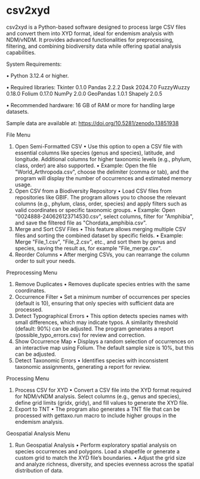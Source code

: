 # csv2xyd
csv2xyd is a Python-based software designed to process large CSV files and convert them into XYD format, ideal for endemism analysis with NDM/vNDM. It provides advanced functionalities for preprocessing, filtering, and combining biodiversity data while offering spatial analysis capabilities.

System Requirements:

•	Python 3.12.4 or higher.

•	Required libraries: 
Tkinter 0.1.0 
Pandas 2.2.2
Dask 2024.7.0
FuzzyWuzzy 0.18.0
Folium 0.17.0
NumPy 2.0.0
GeoPandas 1.0.1 
Shapely 2.0.5

•	Recommended hardware: 16 GB of RAM or more for handling large datasets.

Sample data are available at: https://doi.org/10.5281/zenodo.13851938

File Menu
1. Open Semi-Formatted CSV
•	Use this option to open a CSV file with essential columns like species (genus and species), latitude, and longitude. Additional columns for higher taxonomic levels (e.g., phylum, class, order) are also supported.
•	Example: Open the file "World_Arthropoda.csv", choose the delimiter (comma or tab), and the program will display the number of occurrences and estimated memory usage.
2. Open CSV from a Biodiversity Repository
•	Load CSV files from repositories like GBIF. The program allows you to choose the relevant columns (e.g., phylum, class, order, species) and apply filters such as valid coordinates or specific taxonomic groups.
•	Example: Open "0024888-240626123714530.csv", select columns, filter for "Amphibia", and save the filtered file as "Chordata_amphibia.csv".
3. Merge and Sort CSV Files
•	This feature allows merging multiple CSV files and sorting the combined dataset by specific fields.
•	Example: Merge "File_1.csv", "File_2.csv", etc., and sort them by genus and species, saving the result as, for example "File_merge.csv".
4. Reorder Columns
•	After merging CSVs, you can rearrange the column order to suit your needs.

Preprocessing Menu
1. Remove Duplicates
•	Removes duplicate species entries with the same coordinates.
2. Occurrence Filter
•	Set a minimum number of occurrences per species (default is 10), ensuring that only species with sufficient data are processed.
3. Detect Typographical Errors
•	This option detects species names with small differences, which may indicate typos. A similarity threshold (default: 90%) can be adjusted. The program generates a report (possible_typo_errors.csv) for review and correction.
4. Show Occurrence Map
•	Displays a random selection of occurrences on an interactive map using Folium. The default sample size is 10%, but this can be adjusted.
5. Detect Taxonomic Errors
•	Identifies species with inconsistent taxonomic assignments, generating a report for review.

Processing Menu
1. Process CSV for XYD
•	Convert a CSV file into the XYD format required for NDM/vNDM analysis. Select columns (e.g., genus and species), define grid limits (gridx, gridy), and fill values to generate the XYD file.
2. Export to TNT
•	The program also generates a TNT file that can be processed with gettaxo.run macro to include higher groups in the endemism analysis.

Geospatial Analysis Menu
1. Run Geospatial Analysis
•	Perform exploratory spatial analysis on species occurrences and polygons. Load a shapefile or generate a custom grid to match the XYD file’s boundaries.
•	Adjust the grid size and analyze richness, diversity, and species evenness across the spatial distribution of data.


